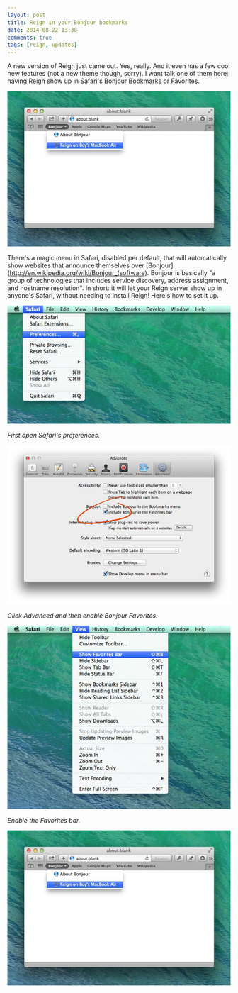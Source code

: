 ```yaml
---
layout: post
title: Reign in your Bonjour bookmarks
date: 2014-08-22 13:38
comments: true
tags: [reign, updates]
---
```


A new version of Reign just came out. Yes, really. And it even has a few cool new features (not a new theme though, sorry). I want talk one of them here: having Reign show up in Safari's Bonjour Bookmarks or Favorites.

![/Reign servers on the network automatically show up!](/assets/img/old/apps/reign/screenshots/bonjour-bookmarks.jpg)

There's a magic menu in Safari, disabled per default, that will automatically show websites that announce themselves over [Bonjour](http://en.wikipedia.org/wiki/Bonjour_(software). Bonjour is basically "a group of technologies that includes service discovery, address assignment, and hostname resolution". In short: it will let your Reign server show up in anyone's Safari, without needing to install Reign! Here's how to set it up.

<!-- more -->

![Open Safari's preferences](/assets/img/old/apps/reign/screenshots/safari-preferences.jpg)

*First open Safari's preferences.*

![Click Advanced and then enable Bonjour Favorites](/assets/img/old/apps/reign/screenshots/enable-bonjour.jpg)

*Click Advanced and then enable Bonjour Favorites.*

![Enable the Favorites bar](/assets/img/old/apps/reign/screenshots/show-favorites.jpg) 

*Enable the Favorites bar.*

![Reign servers on the network automatically show up!](/assets/img/old/apps/reign/screenshots/bonjour-bookmarks.jpg)

